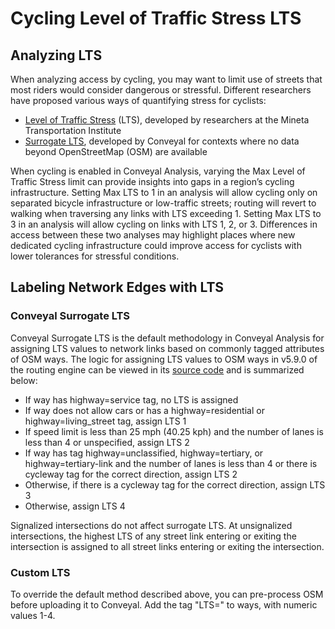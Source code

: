 # Cycling Level of Traffic Stress LTS

## Analyzing LTS

When analyzing access by cycling, you may want to limit use of streets that most riders would consider dangerous or stressful. Different researchers have proposed various ways of quantifying stress for cyclists:

* [Level of Traffic Stress](http://transweb.sjsu.edu/research/low-stress-bicycling-and-network-connectivity) (LTS), developed by researchers at the Mineta Transportation Institute
* [Surrogate LTS](https://blog.conveyal.com/better-measures-of-bike-accessibility-d875ae5ed831), developed by Conveyal for contexts where no data beyond OpenStreetMap (OSM) are available

When cycling is enabled in Conveyal Analysis, varying the Max Level of Traffic Stress limit can provide insights into gaps in a region’s cycling infrastructure. Setting Max LTS to 1 in an analysis will allow cycling only on separated bicycle infrastructure or low-traffic streets; routing will revert to walking when traversing any links with LTS exceeding 1. Setting Max LTS to 3 in an analysis will allow cycling on links with LTS 1, 2, or 3. Differences in access between these two analyses may highlight places where new dedicated cycling infrastructure could improve access for cyclists with lower tolerances for stressful conditions.

## Labeling Network Edges with LTS

### Conveyal Surrogate LTS

Conveyal Surrogate LTS is the default methodology in Conveyal Analysis for assigning LTS values to network links based on commonly tagged attributes of OSM ways. The logic for assigning LTS values to OSM ways in v5.9.0 of the routing engine can be viewed in its [source code](https://github.com/conveyal/analysis-backend/blob/v5.9.0/src/main/java/com/conveyal/r5/labeling/LevelOfTrafficStressLabeler.java) and is summarized below:
* If way has highway=service tag, no LTS is assigned
* If way does not allow cars or has a highway=residential or highway=living_street tag, assign LTS 1
* If speed limit is less than 25 mph (40.25 kph) and the number of lanes is less than 4 or unspecified, assign LTS 2
* If way has tag highway=unclassified, highway=tertiary, or highway=tertiary-link and the number of lanes is less than 4 or there is cycleway tag for the correct direction, assign LTS 2
* Otherwise, if there is a cycleway tag for the correct direction, assign LTS 3
* Otherwise, assign LTS 4

Signalized intersections do not affect surrogate LTS. At unsignalized intersections, the highest LTS of any street link entering or exiting the intersection is assigned to all street links entering or exiting the intersection.

### Custom LTS

To override the default method described above, you can pre-process OSM before uploading it to Conveyal. Add the tag "LTS=" to ways, with numeric values 1-4.